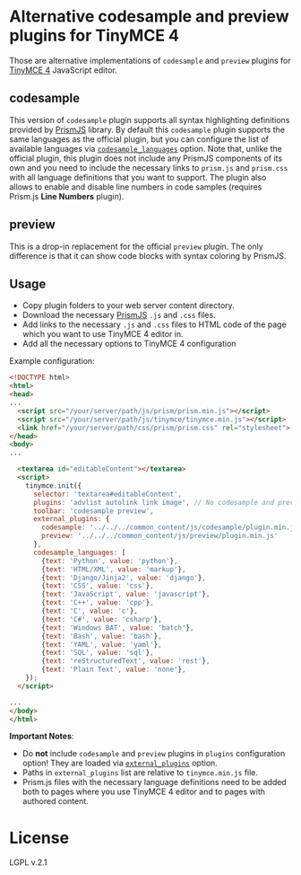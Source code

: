 # Alternative codesample and preview plugins for TinyMCE 4

Those are alternative implementations of `codesample` and `preview` plugins for [TinyMCE 4](https://www.tinymce.com/)
JavaScript editor.

## codesample

This version of `codesample` plugin supports all syntax highlighting definitions provided by [PrismJS](http://prismjs.com/)
library. By default this `codesample` plugin supports the same languages as the official plugin, but you can configure
the list of available languages via [`codesample_languages`](https://www.tinymce.com/docs/plugins/codesample/#codesample_languages)
option. Note that, unlike the official plugin, this plugin does not include any PrismJS components of its own
and you need to include the necessary links to `prism.js` and `prism.css` with all language definitions
that you want to support. The plugin also allows to enable and disable line numbers in code samples (requires Prism.js
**Line Numbers** plugin).

## preview

This is a drop-in replacement for the official `preview` plugin. The only difference is that it can show code blocks
with syntax coloring by PrismJS.

## Usage

- Copy plugin folders to your web server content directory.
- Download the necessary [PrismJS](http://prismjs.com/) `.js` and `.css` files.
- Add links to the necessary `.js` and `.css` files to HTML code of the page which
you want to use TinyMCE 4 editor in.
- Add all the necessary options to TinyMCE 4 configuration

Example configuration:
```html
<!DOCTYPE html>
<html>
<head>
...
  <script src="/your/server/path/js/prism/prism.min.js"></script>
  <script src="/your/server/path/js/tinymce/tinymce.min.js"></script>
  <link href="/your/server/path/css/prism/prism.css" rel="stylesheet">
</head>
<body>
...

  <textarea id="editableContent"></textarea>
  <script>
    tinymce.init({
      selector: 'textarea#editableContent',
      plugins: 'advlist autolink link image', // No codesample and preview!
      toolbar: 'codesample preview',
      external_plugins: {
        codesample: '../../../common_content/js/codesample/plugin.min.js',
        preview: '../../../common_content/js/preview/plugin.min.js'
      },
      codesample_languages: [
        {text: 'Python', value: 'python'},
        {text: 'HTML/XML', value: 'markup'},
        {text: 'Django/Jinja2', value: 'django'},
        {text: 'CSS', value: 'css'},
        {text: 'JavaScript', value: 'javascript'},
        {text: 'C++', value: 'cpp'},
        {text: 'C', value: 'c'},
        {text: 'C#', value: 'csharp'},
        {text: 'Windows BAT', value: 'batch'},
        {text: 'Bash', value: 'bash'},
        {text: 'YAML', value: 'yaml'},
        {text: 'SQL', value: 'sql'},
        {text: 'reStructuredText', value: 'rest'},
        {text: 'Plain Text', value: 'none'},
    });
  </script>

...
</body>
</html> 
```

**Important Notes**:

- Do **not** include `codesample` and `preview` plugins in `plugins` configuration option! They are loaded via
  [`external_plugins`](https://www.tinymce.com/docs/configure/integration-and-setup/#external_plugins) option.
- Paths in `external_plugins` list are relative to `tinymce.min.js` file.
- Prism.js files with the necessary language definitions need to be added both to pages where
  you use TinyMCE 4 editor and to pages with authored content.

# License

LGPL v.2.1
